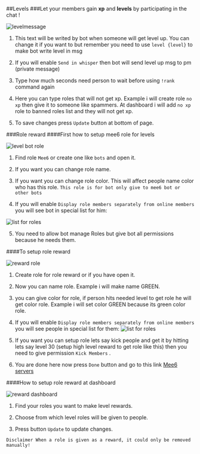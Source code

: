 ##Levels
###Let your members gain **xp** and **levels** by participating in the chat !

![levelmessage](pics/levelmsg.png)

1) This text will be writed by bot when someone will get level up.
You can change it if you want to but remember you need to use `level {level}` to make bot write level in msg

2) If you will enable `Send in whisper` then bot will send level up msg to pm (private message)

3) Type how much seconds need person to wait before using `!rank` command again

4) Here you can type roles that will not get xp.
Example i will create role `no xp` then give it to someone like spammers. At  dashboard i will add `no xp` role to banned roles list and they will not get xp.

5) To save changes press `Update` button at bottom of page.

###Role reward
####First how to setup mee6 role for levels

![level bot role](pics/levelbotrole.png)

1) Find role `Mee6` or create one like `bots` and open it.

2) If you want you can change role name.

3) If you want you can change role color. This will affect people name color who has this role. `This role is for bot only give to mee6 bot or other bots`

4) If you will enable `Display role members separately from online members` you will see bot in special list for him:

![list for roles](pics/levellistpeople.png)

5) You need to allow bot manage Roles but give bot all permissions because he needs them.

####To setup role reward

![reward role](pics/levelrewardrole.png)

1) Create role for role reward or if you have open it.

2) Now you can name role. Example i will make name GREEN.

3) you can give color for role, if person hits needed level to get role he will get color role. Example i will set color GREEN because its green color role.

4) If you will enable `Display role members separately from online members` you will see people in special list for them:
![list for roles](pics/levellistpeople.png)

5) If you want you can setup role lets say kick people and get it by hitting lets say level 30 (setup high level reward to get role like this) then you need to give permission `Kick Members` .

6) You are done here now press `Done` button and go to this link [Mee6 servers](https://mee6.xyz/servers)

####How to setup role reward at dashboard

![reward dashboard](pics/rewarddash.png)

1) Find your roles you want to make level rewards.

2) Choose from which level roles will be given to people.

3) Press button `Update` to update changes.

```Disclaimer When a role is given as a reward, it could only be removed manually!```
